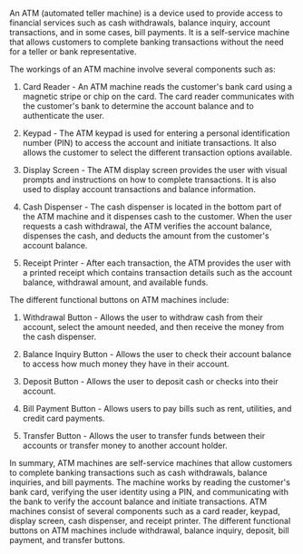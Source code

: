 An ATM (automated teller machine) is a device used to provide access to financial services such as cash withdrawals, balance inquiry, account transactions, and in some cases, bill payments. It is a self-service machine that allows customers to complete banking transactions without the need for a teller or bank representative.

The workings of an ATM machine involve several components such as:

1. Card Reader - An ATM machine reads the customer's bank card using a magnetic stripe or chip on the card. The card reader communicates with the customer's bank to determine the account balance and to authenticate the user.

2. Keypad - The ATM keypad is used for entering a personal identification number (PIN) to access the account and initiate transactions. It also allows the customer to select the different transaction options available.

3. Display Screen - The ATM display screen provides the user with visual prompts and instructions on how to complete transactions. It is also used to display account transactions and balance information.

4. Cash Dispenser - The cash dispenser is located in the bottom part of the ATM machine and it dispenses cash to the customer. When the user requests a cash withdrawal, the ATM verifies the account balance, dispenses the cash, and deducts the amount from the customer's account balance.

5. Receipt Printer - After each transaction, the ATM provides the user with a printed receipt which contains transaction details such as the account balance, withdrawal amount, and available funds. 

The different functional buttons on ATM machines include:

1. Withdrawal Button - Allows the user to withdraw cash from their account, select the amount needed, and then receive the money from the cash dispenser.

2. Balance Inquiry Button - Allows the user to check their account balance to access how much money they have in their account.

3. Deposit Button - Allows the user to deposit cash or checks into their account.

4. Bill Payment Button - Allows users to pay bills such as rent, utilities, and credit card payments.

5. Transfer Button - Allows the user to transfer funds between their accounts or transfer money to another account holder.

In summary, ATM machines are self-service machines that allow customers to complete banking transactions such as cash withdrawals, balance inquiries, and bill payments. The machine works by reading the customer's bank card, verifying the user identity using a PIN, and communicating with the bank to verify the account balance and initiate transactions. ATM machines consist of several components such as a card reader, keypad, display screen, cash dispenser, and receipt printer. The different functional buttons on ATM machines include withdrawal, balance inquiry, deposit, bill payment, and transfer buttons.